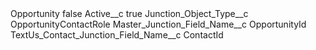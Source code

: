 <?xml version="1.0" encoding="UTF-8"?>
<CustomMetadata xmlns="http://soap.sforce.com/2006/04/metadata" xmlns:xsi="http://www.w3.org/2001/XMLSchema-instance" xmlns:xsd="http://www.w3.org/2001/XMLSchema">
    <label>Opportunity</label>
    <protected>false</protected>
    <values>
        <field>Active__c</field>
        <value xsi:type="xsd:boolean">true</value>
    </values>
    <values>
        <field>Junction_Object_Type__c</field>
        <value xsi:type="xsd:string">OpportunityContactRole</value>
    </values>
    <values>
        <field>Master_Junction_Field_Name__c</field>
        <value xsi:type="xsd:string">OpportunityId</value>
    </values>
    <values>
        <field>TextUs_Contact_Junction_Field_Name__c</field>
        <value xsi:type="xsd:string">ContactId</value>
    </values>
</CustomMetadata>
